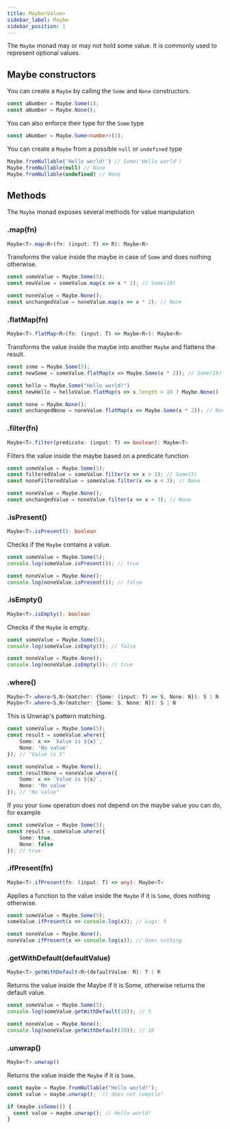 ```yaml
---
title: Maybe<Value>
sidebar_label: Maybe
sidebar_position: 1
---
```


The `Maybe` monad may or may not hold some value. It is commonly used to represent optional values.

## Maybe constructors

You can create a `Maybe` by calling the `Some` and `None` constructors.
```ts title="Examples"
const aNumber = Maybe.Some(1);
const aNumber = Maybe.None();
```

You can also enforce their type for the `Some` type

```ts title="Example"
const aNumber = Maybe.Some<number>(1);
```

You can create a `Maybe` from a possible `null` or `undefined` type

```ts title="Examples"
Maybe.fromNullable('Hello world!') // Some('Hello world')
Maybe.fromNullable(null) // None
Maybe.fromNullable(undefined) // None
```

## Methods

The `Maybe` monad exposes several methods for value manipulation

### .map(fn)

```ts title="Signature"
Maybe<T>.map<R>(fn: (input: T) => R): Maybe<R>
```
Transforms the value inside the maybe in case of `Some` and does nothing otherwise.

```ts title="Examples"
const someValue = Maybe.Some(5);
const newValue = someValue.map(x => x * 2); // Some(10)

const noneValue = Maybe.None();
const unchangedValue = noneValue.map(x => x * 2); // None
```

### .flatMap(fn)

```ts title="Signature"
Maybe<T>.flatMap<R>(fn: (input: T) => Maybe<R>): Maybe<R>
```

Transforms the value inside the maybe into another `Maybe` and flattens the result.

```ts title="Examples"
const some = Maybe.Some(5);
const newSome = someValue.flatMap(x => Maybe.Some(x * 2)); // Some(10)

const hello = Maybe.Some("Hello world!")
const newHello = helloValue.flatMap(s => s.length > 10 ? Maybe.None() : Maybe.Some("") ) // None

const none = Maybe.None();
const unchangedNone = noneValue.flatMap(x => Maybe.Some(x * 2)); // None
```

### .filter(fn)

```ts title="Signature"
Maybe<T>.filter(predicate: (input: T) => boolean): Maybe<T>
```

Filters the value inside the maybe based on a predicate function.

```ts title="Examples"
const someValue = Maybe.Some(5);
const filteredValue = someValue.filter(x => x > 3); // Some(5)
const noneFilteredValue = someValue.filter(x => x < 3); // None

const noneValue = Maybe.None();
const unchangedValue = noneValue.filter(x => x > 3); // None
```

### .isPresent()
```ts title="Signature"
Maybe<T>.isPresent(): boolean
```

Checks if the `Maybe` contains a value.

```ts title="Examples"
const someValue = Maybe.Some(5);
console.log(someValue.isPresent()); // true

const noneValue = Maybe.None();
console.log(noneValue.isPresent()); // false
```

### .isEmpty()
```ts title="Signature"
Maybe<T>.isEmpty(): boolean
```

Checks if the `Maybe` is empty.

```ts title="Examples"
const someValue = Maybe.Some(5);
console.log(someValue.isEmpty()); // false

const noneValue = Maybe.None();
console.log(noneValue.isEmpty()); // true

```

### .where()

```ts title="Signature"
Maybe<T>.where<S,N>(matcher: {Some: (input: T) => S, None: N}): S | N
Maybe<T>.where<S,N>(matcher: {Some: S, None: N}): S | N
```
This is Unwrap's pattern matching.

```ts title="Examples"
const someValue = Maybe.Some(5);
const result = someValue.where({
    Some: x => `Value is ${x}`,
    None: 'No value'
}); // "Value is 5"

const noneValue = Maybe.None();
const resultNone = noneValue.where({
    Some: x => `Value is ${x}`,
    None: 'No value'
}); // "No value"
```

If you your `Some` operation does not depend on the maybe value you can do, for example

```ts title="Example"
const someValue = Maybe.Some(5);
const result = someValue.where({
    Some: true,
    None: false
}); // true
```

### .ifPresent(fn)

```ts title="Signature"
Maybe<T>.ifPresent(fn: (input: T) => any): Maybe<T>
```

Applies a function to the value inside the `Maybe` if it is `Some`, does nothing otherwise.

```ts title="Examples"
const someValue = Maybe.Some(5);
someValue.ifPresent(x => console.log(x)); // Logs: 5

const noneValue = Maybe.None();
noneValue.ifPresent(x => console.log(x)); // Does nothing
```

### .getWithDefault(defaultValue)
```ts title="Signature"
Maybe<T>.getWithDefault<R>(defaultValue: R): T | R
```

Returns the value inside the Maybe if it is Some, otherwise returns the default value.

```ts title="Examples"
const someValue = Maybe.Some(5);
console.log(someValue.getWithDefault(10)); // 5

const noneValue = Maybe.None();
console.log(noneValue.getWithDefault(10)); // 10
```

### .unwrap()
```ts title="Signature"
Maybe<T>.unwrap()
```

Returns the value inside the `Maybe` if it is `Some`. 

```ts title="Examples
const maybe = Maybe.fromNullable("Hello world!");
const value = maybe.unwrap();  // does not compile!

if (maybe.isSome()) {
  const value = maybe.unwrap(); // Hello world!
}
```